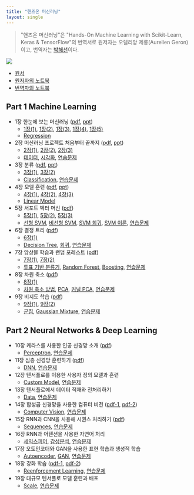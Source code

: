 ```yaml
---
title: "핸즈온 머신러닝"
layout: single
---
```


> "핸즈온 머신러닝"은 "Hands-On Machine Learning with Scikit-Learn, Keras & TensorFlow"의 번역서로 원저자는 오렐리앙 제롱(Aurelien Geron)이고, 번역자는 [박해선](https://tensorflow.blog/)이다. 

![](https://drive.google.com/file/d/1suboWGZPXbUEfWX93vrt4KTI9xomvTH2/view?usp=sharing) 

* [원서](https://drive.google.com/file/d/1t1FUPSM0WXFxGpsno9K1TCnE7jIx0cim/view?usp=sharing)
* [원저자의 노트북](https://github.com/ageron/handson-ml2)
* [번역자의 노트북](https://github.com/rickiepark/handson-ml2)

## Part 1 Machine Learning
* 1장 한눈에 보는 머신러닝 ([pdf][p1-1], [ppt][p1-2])
  * [1장(1)][y1-1], [1장(2)][y1-2], [1장(3)][y1-3], [1장(4)][y1-4], [1장(5)][y1-5]
  * [Regression][1-1]
* 2장 머신러닝 프로젝트 처음부터 끝까지 ([pdf][p2-1], [ppt][p2-2])
  * [2장(1)][y2-1], [2장(2)][y2-2], [2장(3)][y2-3]
  * [데이터][2-1], [시각화][2-2], [연습문제][2-4] 
* 3장 분류 ([pdf][p3-1], [ppt][p3-2])
  * [3장(1)][y3-1], [3장(2)][y3-2]
  * [Classification][3-1], [연습문제][3-4] 
* 4장 모델 훈련 ([pdf][p4-1], [ppt][p4-2])
  * [4장(1)][y4-1], [4장(2)][y4-2], [4장(3)][y4-3]
  * [Linear Model][4-1]
* 5장 서포트 벡터 머신 ([pdf][p5-1])
  * [5장(1)][y5-1], [5장(2)][y5-2], [5장(3)][y5-3]
  * [선형 SVM][5-1], [비선형 SVM][5-2], [SVM 회귀][5-3], [SVM 이론][5-4], [연습문제][5-5]
* 6장 결정 트리 ([pdf][p6-1])
  * [6장(1)][y6-1]
  * [Decision Tree][6-1], [회귀][6-2], [연습문제][6-3]
* 7장 앙상블 학습과 랜덤 포레스트 ([pdf][p7-1])
  * [7장(1)][y7-1], [7장(2)][y7-2]
  * [투표 기반 분류기][7-1], [Random Forest][7-2], [Boosting][7-3], [연습문제][6-3]
* 8장 차원 축소 ([pdf][p8-1])
  * [8장(1)][y8-1]
  * [차원 축소 방법][8-1], [PCA][8-2], [커널 PCA][8-3], [연습문제][8-4]
* 9장 비지도 학습 ([pdf][p9-1])
  * [9장(1)][y9-1], [9장(2)][y9-2] 
  * [군집][9-1], [Gaussian Mixture][9-3], [연습문제][9-4] 

## Part 2 Neural Networks & Deep Learning
* 10장 케라스를 사용한 인공 신경망 소개 ([pdf][p10-1])
  * [Perceptron][10-1], [연습문제][10-4] 
* 11장 심층 신경망 훈련하기 ([pdf][p11-1])
  * [DNN][11-1], [연습문제][11-4] 
* 12장 텐서플로를 이용한 사용자 정의 모델과 훈련
  * [Custom Model][12-1], [연습문제][12-4] 
* 13장 텐서플로에서 데이터 적재와 전처리하기 
  * [Data][13-1], [연습문제][13-4]
* 14장 합성곱 신경망을 사용한 컴퓨터 비전 ([pdf-1][p14-1], [pdf-2][p14-2])
  * [Computer Vision][14-1], [연습문제][14-4]
* 15장 RNN과 CNN을 사용해 시퀀스 처리하기 ([pdf][p15-1]) 
  * [Sequences][15-1], [연습문제][15-4]
* 16장 RNN과 어텐션을 사용한 자연어 처리 
  * [세익스피어][16-1], [감성분석][16-2], [연습문제][16-4]
* 17장 오토인코더와 GAN을 사용한 표현 학습과 생성적 학습 
  * [Autoencoder][17-1], [GAN][17-2], [연습문제][17-4]
* 18장 강화 학습 ([pdf-1][p18-1], [pdf-2][p18-2])
  * [Reenforcement Learning][18-1], [연습문제][18-4]
* 19장 대규모 텐서플로 모델 훈련과 배포 
  * [Scale][19-1], [연습문제][19-4]

[p1-1]: https://drive.google.com/file/d/1goE_ewBtuGXK-0oxSCet1qBkFMDWA3Xj/view?usp=sharing
[p1-2]: https://docs.google.com/presentation/d/1si8gQkxdO09cqL4SekxMyyg7G8rQY-Zb/edit?usp=sharing&ouid=117736955546291049079&rtpof=true&sd=true
[y1-1]: https://www.youtube.com/watch?v=kpuRasV_Q9k&list=PLJN246lAkhQjX3LOdLVnfdFaCbGouEBeb&index=1
[y1-2]: https://www.youtube.com/watch?v=iJoD1Dn_5PM&list=PLJN246lAkhQjX3LOdLVnfdFaCbGouEBeb&index=2
[y1-3]: https://www.youtube.com/watch?v=AASRZU7IVXU&list=PLJN246lAkhQjX3LOdLVnfdFaCbGouEBeb&index=3
[y1-4]: https://www.youtube.com/watch?v=_XrWLZawHho&list=PLJN246lAkhQjX3LOdLVnfdFaCbGouEBeb&index=4
[y1-5]: https://www.youtube.com/watch?v=3ZnhqDog_vE&list=PLJN246lAkhQjX3LOdLVnfdFaCbGouEBeb&index=5
[1-1]: https://colab.research.google.com/drive/1umkaIZ9cZkfFPBhHgQpcfz0GWL-6MLsN
[p2-1]: https://drive.google.com/file/d/1gqX_6w19o7zPJ4phoZqQgbTYdy92gRSi/view?usp=sharing
[p2-2]: https://docs.google.com/presentation/d/1sjvkMDjgJt4U3wvMsUO_EGYkmBZ3ipLu/edit?usp=sharing&ouid=117736955546291049079&rtpof=true&sd=true
[y2-1]: https://www.youtube.com/watch?v=KMa5z3amwv4&list=PLJN246lAkhQjX3LOdLVnfdFaCbGouEBeb&index=7
[y2-2]: https://www.youtube.com/watch?v=NK-poIeR9JY&list=PLJN246lAkhQjX3LOdLVnfdFaCbGouEBeb&index=8
[y2-3]: https://www.youtube.com/watch?v=8-miINfxCm4&list=PLJN246lAkhQjX3LOdLVnfdFaCbGouEBeb&index=9
[2-1]: https://colab.research.google.com/drive/1ur9v1SkgC4s20u4E8T9DH3bLXxIRf7sB
[2-2]: https://colab.research.google.com/drive/1z8eGJpDSlaEN9No6Xm9-r3Cw96DQY7xp
[2-4]: https://colab.research.google.com/drive/1uxufnkghTikdiVn4bYQwWMIPhSq5bcqF
[p3-1]: https://drive.google.com/file/d/1gqYsqtOslnRC_MI60frvWwbQIHNsW2-b/view?usp=sharing
[p3-2]: https://docs.google.com/presentation/d/1smnMEZPxdp3VEyUj-f9OVdU1aoFV5bHz/edit?usp=sharing&ouid=117736955546291049079&rtpof=true&sd=true
[y3-1]: https://www.youtube.com/watch?v=P0g-hpIJ9z0&list=PLJN246lAkhQjX3LOdLVnfdFaCbGouEBeb&index=10
[y3-2]: https://www.youtube.com/watch?v=Ie5pFrpKyvM&list=PLJN246lAkhQjX3LOdLVnfdFaCbGouEBeb&index=12
[3-1]: https://colab.research.google.com/drive/1v5GQWMW1qNV0IO81yVfvw9-IEhSnoWmB
[3-4]: https://colab.research.google.com/drive/1vAXaNF8oNXiHr1sdj91-GBjT2jE6K2rt
[p4-1]: https://drive.google.com/file/d/1grND5zLzG5UGayGR5QoViDe40e1LzAI1/view?usp=sharing
[p4-2]: https://docs.google.com/presentation/d/1sn6XEszroVRcWMasCb8D4zEIijqoT_dK/edit?usp=sharing&ouid=117736955546291049079&rtpof=true&sd=true
[y4-1]: https://www.youtube.com/watch?v=6omvN1nuZMc&list=PLJN246lAkhQjX3LOdLVnfdFaCbGouEBeb&index=13
[y4-2]: https://www.youtube.com/watch?v=0CaLoYMBk6c&list=PLJN246lAkhQjX3LOdLVnfdFaCbGouEBeb&index=14
[y4-3]: https://www.youtube.com/watch?v=wquIJHKX7T0&list=PLJN246lAkhQjX3LOdLVnfdFaCbGouEBeb&index=15
[4-1]: https://colab.research.google.com/drive/1sLUG_CaKZI4KP78cYLDyj20WCllEfN_8
[p5-1]: https://drive.google.com/file/d/1guc7iOuP3kwe64gpDFm7zw2sYnDGZzSF/view?usp=sharing
[y5-1]: https://www.youtube.com/watch?v=dP-cDdP_Y3A&list=PLJN246lAkhQjX3LOdLVnfdFaCbGouEBeb&index=16
[y5-2]: https://www.youtube.com/watch?v=gjxQo4KwFxQ&list=PLJN246lAkhQjX3LOdLVnfdFaCbGouEBeb&index=17
[y5-3]: https://www.youtube.com/watch?v=pIq527ZHiAE&list=PLJN246lAkhQjX3LOdLVnfdFaCbGouEBeb&index=18
[5-1]: https://colab.research.google.com/drive/1tHGuFC1RhmLs0q72KKzEGxN2-HBDvvXJ
[5-2]: https://colab.research.google.com/drive/1tHc2_8AmSaUYxk0ZpqYaxgVVDUL0x9f6
[5-3]: https://colab.research.google.com/drive/1tIqDLaP20JzjVkt30kTFVGyr0M0hqPQP
[5-4]: https://colab.research.google.com/drive/1tObuVsqJse50uvIO4QCvBIRLmPXt5TrD
[5-5]: https://colab.research.google.com/drive/1tO_2vV7nleGRb_mBHaLH4rAFL5rvMv4v
[p6-1]: https://drive.google.com/file/d/1gvPAlPwPRyfZ5ztWV8SES69LjhSzPVXB/view?usp=sharing
[y6-1]: https://www.youtube.com/watch?v=h9PRMril20M&list=PLJN246lAkhQjX3LOdLVnfdFaCbGouEBeb&index=19
[6-1]: https://colab.research.google.com/drive/1tQ4E_cDp2pnP1idodJc0FyyefGImRfyi
[6-2]: https://colab.research.google.com/drive/1tX8JMVyUM2rkGWAngtK8_w19M1HoHTUI
[6-3]: https://colab.research.google.com/drive/1tbKBplAxT3PoEH5e5Ryqe42eJLN-kCuJ
[p7-1]: https://drive.google.com/file/d/1gwZHe2QeswCqN5oXwtFq8QZPhYJ9QPux/view?usp=sharing
[y7-1]: https://www.youtube.com/watch?v=q8s1Wo32a8s&list=PLJN246lAkhQjX3LOdLVnfdFaCbGouEBeb&index=20
[y7-2]: https://www.youtube.com/watch?v=dyzMjL06dtc&list=PLJN246lAkhQjX3LOdLVnfdFaCbGouEBeb&index=21
[7-1]: https://colab.research.google.com/drive/1tgIcsdFHcINC64eoiE5Tq1HAkcphbPEO
[7-2]: https://colab.research.google.com/drive/1tkS87bFne1xX5wrkzdPWldqf-MQ_imJr
[7-3]: https://colab.research.google.com/drive/1tom5dnh7MjJKeRxRWebk2iglUW_EQLuS
[7-4]: https://colab.research.google.com/drive/1trgEnjnnRAer_wrU6r8ZHdoqmmrPm8vF
[p8-1]: https://drive.google.com/file/d/1gxG9RgyEJmBks1ctVqdnK8eBlpQfcpJi/view?usp=sharing
[y8-1]: https://www.youtube.com/watch?v=x6AACW20Hsg&list=PLJN246lAkhQjX3LOdLVnfdFaCbGouEBeb&index=22
[8-1]: https://colab.research.google.com/drive/1tt-zOCfkKMz1iXAGYswxE9CsNXng8zCf
[8-2]: https://colab.research.google.com/drive/1twNiiBUtIHfefPpz4IgWW8-DKuj20R45
[8-3]: https://colab.research.google.com/drive/1twBAz6dX4R-CTRjkrewB_4ucJmWB6qgt
[8-4]: https://colab.research.google.com/drive/1twU0KkT0xs4Vgiq6FfGmGrhmRpOdHPK1
[p9-1]: https://drive.google.com/file/d/1gz2vDN5fAmO4IAxQdm7lI92itOgPj9rM/view?usp=sharing
[y9-1]: https://www.youtube.com/watch?v=GgfFGyaJNx4&list=PLJN246lAkhQjX3LOdLVnfdFaCbGouEBeb&index=23
[y9-2]: https://www.youtube.com/watch?v=2lEIymfmFiI&list=PLJN246lAkhQjX3LOdLVnfdFaCbGouEBeb&index=24
[9-1]: https://colab.research.google.com/drive/1gWAoWWQX5m2Dx6-o29FDhw0RgAoY3Mti
[9-3]: https://colab.research.google.com/drive/1tz0hRdlMjE1j_le-O_CCzgUmKv0dbaU_
[9-4]: https://colab.research.google.com/drive/1u2roR25y8l12ZM4D5XF4BmiZX2dYbvYU
[p10-1]: https://drive.google.com/file/d/1gzlWr0prVBXtGkZbHDNa7JqO8tatWFrq/view?usp=sharing
[10-1]: https://colab.research.google.com/drive/1gLNjQkjSoISFiT2j9HSfdFXFSvegoBDh
[10-4]: https://colab.research.google.com/drive/1uBYRpd5N7iu3ySJoKPHzCsLxXxYm0quq
[p11-1]: https://drive.google.com/file/d/1h-rE0nlUmAbnDGxzcHIKF4OO_6cQFFZ9/view?usp=sharing
[11-1]: https://colab.research.google.com/drive/1gRBqFTzja47D_8317A8-XunJTUQ5UWOD
[11-4]: https://colab.research.google.com/drive/1uCb0TJf2X5RiAU181IdFH9HXKHyuLEON
[12-1]: https://colab.research.google.com/drive/1uEUu2RfDG4uPAO-HCbSL-ASH17azDU4d
[12-4]: https://colab.research.google.com/drive/1uGERxr8ApSgYlPaZfwMc9Mu61xy1dXmh
[13-1]: https://colab.research.google.com/drive/1uH7dpJfF_OClFMaJu5RdmXE152IOKW_a
[13-4]: https://colab.research.google.com/drive/1uIkChq5mXWmqxPUKGGreJBSbnvuJ22PV
[p14-1]: https://drive.google.com/file/d/1h4g9VJSNDDQoNs3UJ4t-ZSM-zFceKCdx/view?usp=sharing
[p14-2]: https://drive.google.com/file/d/1hKGPy1hIO1BIOXYUgY_XhDYlXoTOSxGs/view?usp=sharing
[14-1]: https://colab.research.google.com/drive/1uQztuBG39wFaSFuOC07rthI-iJasV1mb
[14-4]: https://colab.research.google.com/drive/1uRuJ8J51sDBFiEGz7kLSGFGv_ugigBXn
[p15-1]: https://drive.google.com/file/d/1hM9F9R8dK0El8EjFHKAqls96pHAyeRpH/view?usp=sharing
[15-1]: https://colab.research.google.com/drive/1uSXM-nyb7q5iJNzNmvAhursEikoX6Fwr
[15-4]: https://colab.research.google.com/drive/1uSeVf3R4QyQKFAP8dWi9gHi3lRmRsKO0
[16-1]: https://colab.research.google.com/drive/1uTQtNGUC_umNnHZEZyaKsZsUW7WBKY1V
[16-2]: https://colab.research.google.com/drive/1ufMDHRB9fPco5HGNRoVdMtG-Tru14DF3
[16-4]: https://colab.research.google.com/drive/1uUfHz_tK7z0G2C2TD-YqzoBUFIySGDIe
[17-1]: https://colab.research.google.com/drive/1gfkCscZYRieEW6zlxPIks7XrqFGSQrRg
[17-2]: https://colab.research.google.com/drive/1ug1wDxw0sFB-43Z5MbwFnvrpLLAEWGAt
[17-4]: https://colab.research.google.com/drive/1uVDloAhvgSpni5VqycN7pfsPfvIqcTbB
[p18-1]: https://drive.google.com/file/d/1hPlBnu-y8afrAXRC7Fqh1qgT24N7WYJX/view?usp=sharing
[p18-2]: https://drive.google.com/file/d/1hDi8wG0t9Rb-LxwL8QVHN9Am2de89GRH/view?usp=sharing
[18-1]: https://colab.research.google.com/drive/1uVfHiT4zYvy284xHoa6JsPwJHDZAIoyi
[18-4]: https://colab.research.google.com/drive/1uZPx30wfh9kGaccNEt22vtBB2_phfgzQ
[19-1]: https://colab.research.google.com/drive/1uZo0e6FUJWAYB_CfzgqApOWGr7qP2CqM
[19-4]: https://colab.research.google.com/drive/1udOECIFJ5JXvyD6Hx2EcQWOHPcUAMU7r
